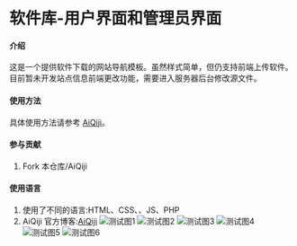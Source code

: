# 软件库-用户界面和管理员界面

#### 介绍

这是一个提供软件下载的网站导航模板。虽然样式简单，但仍支持前端上传软件。目前暂未开发站点信息前端更改功能，需要进入服务器后台修改源文件。

#### 使用方法

具体使用方法请参考 [AiQiji](https://aiqji.com)。



#### 参与贡献

1.  Fork 本仓库/AiQiji


#### 使用语言

1.  使用了不同的语言:HTML、CSS、、JS、PHP
2.  AiQiji 官方博客:[AiQiji](https://aiqji.com)
![测试图1](https://raw.githubusercontent.com/JiQingzhe2004/Software-library/main/%E6%B5%8B%E8%AF%95%E5%9B%BE1.png)
![测试图2](https://raw.githubusercontent.com/JiQingzhe2004/Software-library/main/%E6%B5%8B%E8%AF%95%E5%9B%BE2.png)
![测试图3](https://raw.githubusercontent.com/JiQingzhe2004/Software-library/main/%E6%B5%8B%E8%AF%95%E5%9B%BE3.png)
![测试图4](https://raw.githubusercontent.com/JiQingzhe2004/Software-library/main/%E6%B5%8B%E8%AF%95%E5%9B%BE4.png)
![测试图5](https://raw.githubusercontent.com/JiQingzhe2004/Software-library/main/%E6%B5%8B%E8%AF%95%E5%9B%BE5.png)
![测试图6](https://raw.githubusercontent.com/JiQingzhe2004/Software-library/main/%E6%B5%8B%E8%AF%95%E5%9B%BE6.png)
